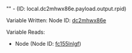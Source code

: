 "" - (ID: local.dc2mhwx86e.payload.output.rpid)

Variable Written:
Node ID: [dc2mhwx86e](../nodes/dc2mhwx86e.md)

Variable Reads:
* Node (Node ID: [fc155lnlgf](../nodes/fc155lnlgf.md))
